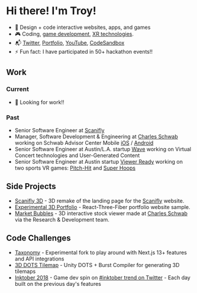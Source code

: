# Hi there! I'm Troy!

- 📝 Design + code interactive websites, apps, and games
- 🎮 Coding, [game development](https://battlerockgames.com), [XR technologies](https://www.youtube.com/watch?v=IBscEPN4684&list=PLJEpIiwSQXrSlxagHN4Gu1-lGLPwE74IZ).
- 📬 <a target="_blank" href="https://twitter.com/thunderawesome">Twitter</a>, <a href="https://troyjsanders.com">Portfolio</a>, <a href="https://www.youtube.com/channel/UCTZtI2_kC7w8E-O-1pEqmNg">YouTube</a>, <a href="https://codesandbox.io/u/thunderawesome">CodeSandbox</a>
- ⚡ Fun fact: I have participated in 50+ hackathon events!!

## Work

### Current
- 🔭 Looking for work!!

### Past
- Senior Software Engineer at [Scanifly](https://scanifly.com)
- Manager, Software Development & Engineering at [Charles Schwab](https://www.schwab.com/) working on Schwab Advisor Center Mobile [iOS](https://apps.apple.com/us/app/schwab-advisor-center-mobile/id534260637) / [Android](https://play.google.com/store/apps/details?id=com.schwab.as.mobile&hl=en_US&gl=US)
- Senior Software Engineer at Austin/L.A. startup [Wave](https://wavexr.com/) working on Virtual Concert technologies and User-Generated Content
- Senior Software Engineer at Austin startup [Viewer Ready](https://viewerready.com/) working on two sports VR games: [Pitch-Hit](https://store.steampowered.com/app/527580/PITCHHIT_ARCADE/) and [Super Hoops](https://viewerready.com/project/super-hoops/)
 
## Side Projects
- <a href="https://codesandbox.io/s/1cvvf1">Scanifly 3D</a> - 3D remake of the landing page for the [Scanifly](https://scanifly.com) website.
- <a href="https://codesandbox.io/s/elastic-wave-rdnm9t">Experimental 3D Portfolio</a> - React-Three-Fiber portfolio website sample.
- <a href="https://codesandbox.io/s/reverent-euler-smr1n3">Market Bubbles</a> - 3D interactive stock viewer made at [Charles Schwab](https://www.schwab.com/) via the Research & Development team.


## Code Challenges
- [Taxonomy](https://github.com/thunderawesome/taxonomy) - Experimental fork to play around with Next.js 13+ features and API integrations
- [3D DOTS Tilemap](https://github.com/thunderawesome/3DTileMapDOTS) - Unity DOTS + Burst Compiler for generating 3D tilemaps
- [Inktober 2018](https://github.com/thunderawesome/inktober) - Game dev spin on [#inktober trend on Twitter](https://twitter.com/hashtag/Inktober) - Each day built on the previous day's features

<!--
**thunderawesome/thunderawesome** is a ✨ _special_ ✨ repository because its `README.md` (this file) appears on your GitHub profile.

Here are some ideas to get you started:

- 🔭 I’m currently working on ...
- 🌱 I’m currently learning ...
- 👯 I’m looking to collaborate on ...
- 🤔 I’m looking for help with ...
- 💬 Ask me about ...
- 📫 How to reach me: ...
- 😄 Pronouns: ...
- ⚡ Fun fact: ...
-->
